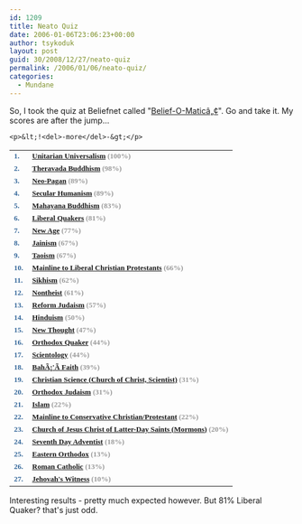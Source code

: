 ```yaml
---
id: 1209
title: Neato Quiz
date: 2006-01-06T23:06:23+00:00
author: tsykoduk
layout: post
guid: 30/2008/12/27/neato-quiz
permalink: /2006/01/06/neato-quiz/
categories:
  - Mundane
---
```

<p>So, I took the quiz at Beliefnet called "<a href="http://www.beliefnet.com/story/76/story_7665_1.html">Belief-O-Maticâ„¢</a>". Go and take it. My scores are after the jump...</p>


	<p>&lt;!<del>-more</del>-&gt;</p>


<font size="2" face="verdana" color="#336699"><strong> </strong></font>
<table>
<tr>
<td><strong><font size="2" face="verdana" color="#336699"><strong>1. </strong></font></strong></td>
<td><font size="2" face="verdana" color="#336699"><strong><a href="http://www.beliefnet.com/story/80/story_8041_1.html">Unitarian Universalism</a> <font size="2" color="#999999"> (100%) </font></strong><font size="2" color="#999999" /></font></td>
</tr>
<tr>
<td><strong><font size="2" face="verdana" color="#336699"><strong>2. </strong></font></strong></td>
<td><font size="2" face="verdana" color="#336699"><strong><a href="http://www.beliefnet.com/story/80/story_8042_1.html">Theravada Buddhism</a> <font size="2" color="#999999"> (98%) </font></strong><font size="2" color="#999999" /></font></td>
</tr>
<tr>
<td><strong><font size="2" face="verdana" color="#336699"><strong>3. </strong></font></strong></td>
<td><font size="2" face="verdana" color="#336699"><strong><a href="http://www.beliefnet.com/story/80/story_8058_1.html">Neo-Pagan</a> <font size="2" color="#999999"> (89%) </font></strong><font size="2" color="#999999" /></font></td>
</tr>
<tr>
<td><strong><font size="2" face="verdana" color="#336699"><strong>4. </strong></font></strong></td>
<td><font size="2" face="verdana" color="#336699"><strong><a href="http://www.beliefnet.com/story/80/story_8040_1.html">Secular Humanism</a> <font size="2" color="#999999"> (89%) </font></strong><font size="2" color="#999999" /></font></td>
</tr>
<tr>
<td><strong><font size="2" face="verdana" color="#336699"><strong>5. </strong></font></strong></td>
<td><font size="2" face="verdana" color="#336699"><strong><a href="http://www.beliefnet.com/story/80/story_8045_1.html">Mahayana Buddhism</a> <font size="2" color="#999999"> (83%) </font></strong><font size="2" color="#999999" /></font></td>
</tr>
<tr>
<td><strong><font size="2" face="verdana" color="#336699"><strong>6. </strong></font></strong></td>
<td><font size="2" face="verdana" color="#336699"><strong><a href="http://www.beliefnet.com/story/80/story_8038_1.html">Liberal Quakers</a> <font size="2" color="#999999"> (81%) </font></strong><font size="2" color="#999999" /></font></td>
</tr>
<tr>
<td><strong><font size="2" face="verdana" color="#336699"><strong>7. </strong></font></strong></td>
<td><font size="2" face="verdana" color="#336699"><strong><a href="http://www.beliefnet.com/story/80/story_8055_1.html">New Age</a> <font size="2" color="#999999"> (77%) </font></strong><font size="2" color="#999999" /></font></td>
</tr>
<tr>
<td><strong><font size="2" face="verdana" color="#336699"><strong>8. </strong></font></strong></td>
<td><font size="2" face="verdana" color="#336699"><strong><a href="http://www.beliefnet.com/story/80/story_8048_1.html">Jainism</a> <font size="2" color="#999999"> (67%) </font></strong><font size="2" color="#999999" /></font></td>
</tr>
<tr>
<td><strong><font size="2" face="verdana" color="#336699"><strong>9. </strong></font></strong></td>
<td><font size="2" face="verdana" color="#336699"><strong><a href="http://www.beliefnet.com/story/80/story_8059_1.html">Taoism</a> <font size="2" color="#999999"> (67%) </font></strong><font size="2" color="#999999" /></font></td>
</tr>
<tr>
<td><strong><font size="2" face="verdana" color="#336699"><strong>10. </strong></font></strong></td>
<td><font size="2" face="verdana" color="#336699"><strong><a href="http://www.beliefnet.com/story/80/story_8028_1.html">Mainline to Liberal Christian Protestants</a> <font size="2" color="#999999"> (66%) </font></strong><font size="2" color="#999999" /></font></td>
</tr>
<tr>
<td><strong><font size="2" face="verdana" color="#336699"><strong>11. </strong></font></strong></td>
<td><font size="2" face="verdana" color="#336699"><strong><a href="http://www.beliefnet.com/story/80/story_8049_1.html">Sikhism</a> <font size="2" color="#999999"> (62%) </font></strong><font size="2" color="#999999" /></font></td>
</tr>
<tr>
<td><strong><font size="2" face="verdana" color="#336699"><strong>12. </strong></font></strong></td>
<td><font size="2" face="verdana" color="#336699"><strong><a href="http://www.beliefnet.com/story/80/story_8027_1.html">Nontheist</a> <font size="2" color="#999999"> (61%) </font></strong><font size="2" color="#999999" /></font></td>
</tr>
<tr>
<td><strong><font size="2" face="verdana" color="#336699"><strong>13. </strong></font></strong></td>
<td><font size="2" face="verdana" color="#336699"><strong><a href="http://www.beliefnet.com/story/80/story_8054_1.html">Reform Judaism</a> <font size="2" color="#999999"> (57%) </font></strong><font size="2" color="#999999" /></font></td>
</tr>
<tr>
<td><strong><font size="2" face="verdana" color="#336699"><strong>14. </strong></font></strong></td>
<td><font size="2" face="verdana" color="#336699"><strong><a href="http://www.beliefnet.com/story/80/story_8047_1.html">Hinduism</a> <font size="2" color="#999999"> (50%) </font></strong><font size="2" color="#999999" /></font></td>
</tr>
<tr>
<td><strong><font size="2" face="verdana" color="#336699"><strong>15. </strong></font></strong></td>
<td><font size="2" face="verdana" color="#336699"><strong><a href="http://www.beliefnet.com/story/80/story_8056_1.html">New Thought</a> <font size="2" color="#999999"> (47%) </font></strong><font size="2" color="#999999" /></font></td>
</tr>
<tr>
<td><strong><font size="2" face="verdana" color="#336699"><strong>16. </strong></font></strong></td>
<td><font size="2" face="verdana" color="#336699"><strong><a href="http://www.beliefnet.com/story/80/story_8037_1.html">Orthodox Quaker</a> <font size="2" color="#999999"> (44%) </font></strong><font size="2" color="#999999" /></font></td>
</tr>
<tr>
<td><strong><font size="2" face="verdana" color="#336699"><strong>17. </strong></font></strong></td>
<td><font size="2" face="verdana" color="#336699"><strong><a href="http://www.beliefnet.com/story/80/story_8057_1.html">Scientology</a> <font size="2" color="#999999"> (44%) </font></strong><font size="2" color="#999999" /></font></td>
</tr>
<tr>
<td><strong><font size="2" face="verdana" color="#336699"><strong>18. </strong></font></strong></td>
<td><font size="2" face="verdana" color="#336699"><strong><a href="http://www.beliefnet.com/story/80/story_8051_1.html">BahÃ¡'Ã­ Faith</a> <font size="2" color="#999999"> (39%) </font></strong><font size="2" color="#999999" /></font></td>
</tr>
<tr>
<td><strong><font size="2" face="verdana" color="#336699"><strong>19. </strong></font></strong></td>
<td><font size="2" face="verdana" color="#336699"><strong><a href="http://www.beliefnet.com/story/80/story_8039_1.html">Christian Science (Church of Christ, Scientist)</a> <font size="2" color="#999999"> (31%) </font></strong><font size="2" color="#999999" /></font></td>
</tr>
<tr>
<td><strong><font size="2" face="verdana" color="#336699"><strong>20. </strong></font></strong></td>
<td><font size="2" face="verdana" color="#336699"><strong><a href="http://www.beliefnet.com/story/80/story_8053_1.html">Orthodox Judaism</a> <font size="2" color="#999999"> (31%) </font></strong><font size="2" color="#999999" /></font></td>
</tr>
<tr>
<td><strong><font size="2" face="verdana" color="#336699"><strong>21. </strong></font></strong></td>
<td><font size="2" face="verdana" color="#336699"><strong><a href="http://www.beliefnet.com/story/80/story_8052_1.html">Islam</a> <font size="2" color="#999999"> (22%) </font></strong><font size="2" color="#999999" /></font></td>
</tr>
<tr>
<td><strong><font size="2" face="verdana" color="#336699"><strong>22. </strong></font></strong></td>
<td><font size="2" face="verdana" color="#336699"><strong><a href="http://www.beliefnet.com/story/80/story_8029_1.html">Mainline to Conservative Christian/Protestant</a> <font size="2" color="#999999"> (22%) </font></strong><font size="2" color="#999999" /></font></td>
</tr>
<tr>
<td><strong><font size="2" face="verdana" color="#336699"><strong>23. </strong></font></strong></td>
<td><font size="2" face="verdana" color="#336699"><strong><a href="http://www.beliefnet.com/story/80/story_8035_1.html">Church of Jesus Christ of Latter-Day Saints (Mormons)</a> <font size="2" color="#999999"> (20%) </font></strong><font size="2" color="#999999" /></font></td>
</tr>
<tr>
<td><strong><font size="2" face="verdana" color="#336699"><strong>24. </strong></font></strong></td>
<td><font size="2" face="verdana" color="#336699"><strong><a href="http://www.beliefnet.com/story/80/story_8036_1.html">Seventh Day Adventist</a> <font size="2" color="#999999"> (18%) </font></strong><font size="2" color="#999999" /></font></td>
</tr>
<tr>
<td><strong><font size="2" face="verdana" color="#336699"><strong>25. </strong></font></strong></td>
<td><font size="2" face="verdana" color="#336699"><strong><a href="http://www.beliefnet.com/story/80/story_8033_1.html">Eastern Orthodox</a> <font size="2" color="#999999"> (13%) </font></strong><font size="2" color="#999999" /></font></td>
</tr>
<tr>
<td><strong><font size="2" face="verdana" color="#336699"><strong>26. </strong></font></strong></td>
<td><font size="2" face="verdana" color="#336699"><strong><a href="http://www.beliefnet.com/story/80/story_8030_1.html">Roman Catholic</a> <font size="2" color="#999999"> (13%) </font></strong><font size="2" color="#999999" /></font></td>
</tr>
<tr>
<td><strong><font size="2" face="verdana" color="#336699"><strong>27. </strong></font></strong></td>
<td><font size="2" face="verdana" color="#336699"><strong><a href="http://www.beliefnet.com/story/80/story_8034_1.html">Jehovah's Witness</a> <font size="2" color="#999999"> (10%)</font></strong></font></td>
</tr>
</table>
Interesting results - pretty much expected however. But 81% Liberal Quaker? that's just odd.